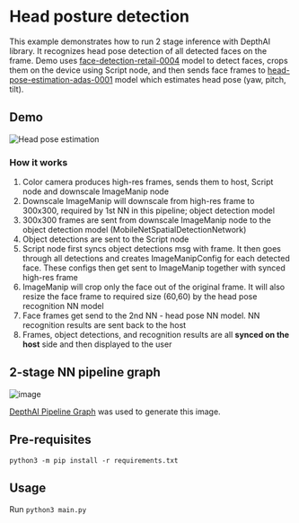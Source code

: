 # Head posture detection

This example demonstrates how to run 2 stage inference with DepthAI library.
It recognizes head pose detection of all detected faces on the frame. Demo uses [face-detection-retail-0004](https://docs.openvino.ai/2021.4/omz_models_model_face_detection_retail_0004.html) model to detect faces, crops them on the device using Script node, and then sends face frames to [head-pose-estimation-adas-0001](https://docs.openvino.ai/2021.4/omz_models_model_head_pose_estimation_adas_0001.html) model which estimates head pose (yaw, pitch, tilt).

## Demo

![Head pose estimation](https://user-images.githubusercontent.com/18037362/172148301-45adb7ce-3aab-478f-8cad-0c05f349ce50.gif)

### How it works

1. Color camera produces high-res frames, sends them to host, Script node and downscale ImageManip node
2. Downscale ImageManip will downscale from high-res frame to 300x300, required by 1st NN in this pipeline; object detection model
3. 300x300 frames are sent from downscale ImageManip node to the object detection model (MobileNetSpatialDetectionNetwork)
4. Object detections are sent to the Script node
5. Script node first syncs object detections msg with frame. It then goes through all detections and creates ImageManipConfig for each detected face. These configs then get sent to ImageManip together with synced high-res frame
6. ImageManip will crop only the face out of the original frame. It will also resize the face frame to required size (60,60) by the head pose recognition NN model
7. Face frames get send to the 2nd NN - head pose NN model. NN recognition results are sent back to the host
8. Frames, object detections, and recognition results are all **synced on the host** side and then displayed to the user

## 2-stage NN pipeline graph

![image](https://user-images.githubusercontent.com/18037362/179375207-1ccf27a6-59bb-4a42-8cae-d8908c4ed51a.png)

[DepthAI Pipeline Graph](https://github.com/geaxgx/depthai_pipeline_graph#depthai-pipeline-graph-experimental) was used to generate this image.

## Pre-requisites

```
python3 -m pip install -r requirements.txt
```

## Usage

Run `python3 main.py`
